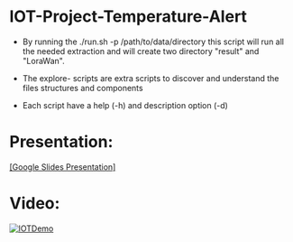 # IOT-Project-Temperature-Alert

- By running the ./run.sh -p /path/to/data/directory
this script will run all the needed extraction and will create
two directory "result" and "LoraWan".

- The explore- scripts are extra scripts to discover and understand
the files structures and components

- Each script have a help (-h) and description option (-d) 


# Presentation:

[[Google Slides Presentation]](https://docs.google.com/presentation/d/1giEICwZUlgIULm_TN6f75KJvFii2xOljsNCwwvZ1_40/edit?usp=sharing)



# Video:

[![IOTDemo](https://img.youtube.com/vi/r8EkVcwo9iU/0.jpg)](https://www.youtube.com/watch?v=r8EkVcwo9iU)

